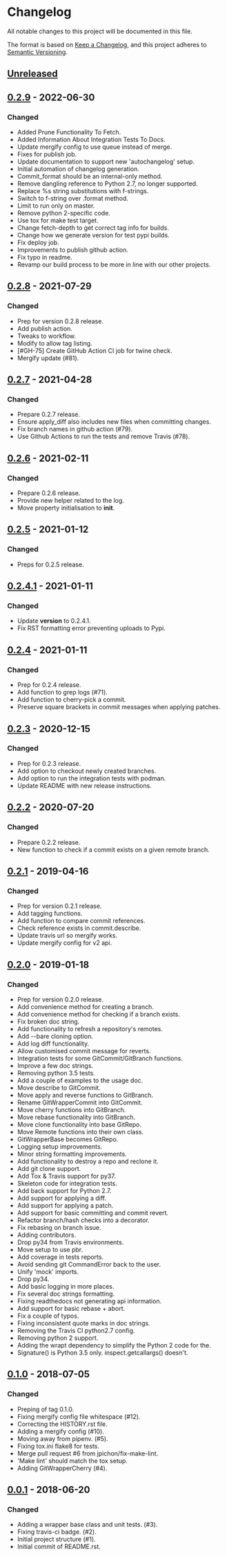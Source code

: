 # Changelog
All notable changes to this project will be documented in this file.

The format is based on [Keep a Changelog](https://keepachangelog.com/en/1.0.0/),
and this project adheres to [Semantic Versioning](https://semver.org/spec/v2.0.0.html).

## [Unreleased]

## [0.2.9] - 2022-06-30
### Changed
- Added Prune Functionality To Fetch.
- Added Information About Integration Tests To Docs.
- Update mergify config to use queue instead of merge.
- Fixes for publish job.
- Update documentation to support new 'autochangelog' setup.
- Initial automation of changelog generation.
- Commit_format should be an internal-only method.
- Remove dangling reference to Python 2.7, no longer supported.
- Replace %s string substitutions with f-strings.
- Switch to f-string over .format method.
- Limit to run only on master.
- Remove python 2-specific code.
- Use tox for make test target.
- Change fetch-depth to get correct tag info for builds.
- Change how we generate version for test pypi builds.
- Fix deploy job.
- Improvements to publish github action.
- Fix typo in readme.
- Revamp our build process to be more in line with our other projects.

## [0.2.8] - 2021-07-29
### Changed
- Prep for version 0.2.8 release.
- Add publish action.
- Tweaks to workflow.
- Modify to allow tag listing.
- [#GH-75] Create GitHub Action CI job for twine check.
- Mergify update (#81).

## [0.2.7] - 2021-04-28
### Changed
- Prepare 0.2.7 release.
- Ensure apply_diff also includes new files when committing changes.
- Fix branch names in github action (#79).
- Use Github Actions to run the tests and remove Travis (#78).

## [0.2.6] - 2021-02-11
### Changed
- Prepare 0.2.6 release.
- Provide new helper related to the log.
- Move property initialisation to __init__.

## [0.2.5] - 2021-01-12
### Changed
- Preps for 0.2.5 release.

## [0.2.4.1] - 2021-01-11
### Changed
- Update __version__ to 0.2.4.1.
- Fix RST formatting error preventing uploads to Pypi.

## [0.2.4] - 2021-01-11
### Changed
- Prep for 0.2.4 release.
- Add function to grep logs (#71).
- Add function to cherry-pick a commit.
- Preserve square brackets in commit messages when applying patches.

## [0.2.3] - 2020-12-15
### Changed
- Prep for 0.2.3 release.
- Add option to checkout newly created branches.
- Add option to run the integration tests with podman.
- Update README with new release instructions.

## [0.2.2] - 2020-07-20
### Changed
- Prepare 0.2.2 release.
- New function to check if a commit exists on a given remote branch.

## [0.2.1] - 2019-04-16
### Changed
- Prep for version 0.2.1 release.
- Add tagging functions.
- Add function to compare commit references.
- Check reference exists in commit.describe.
- Update travis url so mergify works.
- Update mergify config for v2 api.

## [0.2.0] - 2019-01-18
### Changed
- Prep for version 0.2.0 release.
- Add convenience method for creating a branch.
- Add convenience method for checking if a branch exists.
- Fix broken doc string.
- Add functionality to refresh a repository's remotes.
- Add --bare cloning option.
- Add log diff functionality.
- Allow customised commit message for reverts.
- Integration tests for some GitCommit/GitBranch functions.
- Improve a few doc strings.
- Removing python 3.5 tests.
- Add a couple of examples to the usage doc.
- Move describe to GitCommit.
- Move apply and reverse functions to GitBranch.
- Rename GitWrapperCommit into GitCommit.
- Move cherry functions into GitBranch.
- Move rebase functionality into GitBranch.
- Move clone functionality into base GitRepo.
- Move Remote functions into their own class.
- GitWrapperBase becomes GitRepo.
- Logging setup improvements.
- Minor string formatting improvements.
- Add functionality to destroy a repo and reclone it.
- Add git clone support.
- Add Tox & Travis support for py37.
- Skeleton code for integration tests.
- Add back support for Python 2.7.
- Add support for applying a diff.
- Add support for applying a patch.
- Add support for basic committing and commit revert.
- Refactor branch/hash checks into a decorator.
- Fix rebasing on branch issue.
- Adding contributors.
- Drop py34 from Travis environments.
- Move setup to use pbr.
- Add coverage in tests reports.
- Avoid sending git CommandError back to the user.
- Unify 'mock' imports.
- Drop py34.
- Add basic logging in more places.
- Fix several doc strings formatting.
- Fixing readthedocs not generating api information.
- Add support for basic rebase + abort.
- Fix a couple of typos.
- Fixing inconsistent quote marks in doc strings.
- Removing the Travis CI python2.7 config.
- Removing python 2 support.
- Adding the wrapt dependency to simplify the Python 2 code for the.
- Signature() is Python 3.5 only. inspect.getcallargs() doesn't.

## [0.1.0] - 2018-07-05
### Changed
- Preping of tag 0.1.0.
- Fixing mergify config file whitespace (#12).
- Correcting the HISTORY.rst file.
- Adding a mergify config (#10).
- Moving away from pipenv. (#5).
- Fixing tox.ini flake8 for tests.
- Merge pull request #6 from jpichon/fix-make-lint.
- 'Make lint' should match the tox setup.
- Adding GitWrapperCherry (#4).

## [0.0.1] - 2018-06-20
### Changed
- Adding a wrapper base class and unit tests. (#3).
- Fixing travis-ci badge. (#2).
- Initial project structure (#1).
- Initial commit of README.rst.

[Unreleased]: https://github.com/release-depot/git_wrapper/compare/0.2.9...HEAD
[0.2.9]: https://github.com/release-depot/git_wrapper/compare/0.2.8...0.2.9
[0.2.8]: https://github.com/release-depot/git_wrapper/compare/0.2.7...0.2.8
[0.2.7]: https://github.com/release-depot/git_wrapper/compare/0.2.6...0.2.7
[0.2.6]: https://github.com/release-depot/git_wrapper/compare/0.2.5...0.2.6
[0.2.5]: https://github.com/release-depot/git_wrapper/compare/0.2.4.1...0.2.5
[0.2.4.1]: https://github.com/release-depot/git_wrapper/compare/0.2.4...0.2.4.1
[0.2.4]: https://github.com/release-depot/git_wrapper/compare/0.2.3...0.2.4
[0.2.3]: https://github.com/release-depot/git_wrapper/compare/0.2.2...0.2.3
[0.2.2]: https://github.com/release-depot/git_wrapper/compare/0.2.1...0.2.2
[0.2.1]: https://github.com/release-depot/git_wrapper/compare/0.2.0...0.2.1
[0.2.0]: https://github.com/release-depot/git_wrapper/compare/0.1.0...0.2.0
[0.1.0]: https://github.com/release-depot/git_wrapper/compare/0.0.1...0.1.0
[0.0.1]: https://github.com/release-depot/git_wrapper/releases/tag/0.0.1

